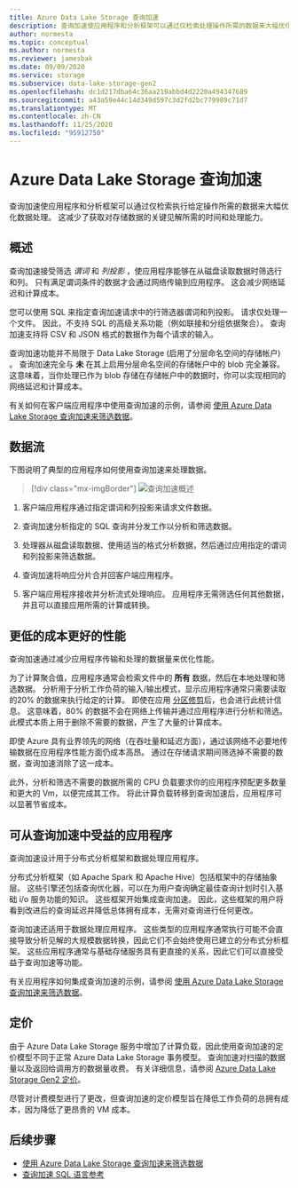 ```yaml
---
title: Azure Data Lake Storage 查询加速
description: 查询加速使应用程序和分析框架可以通过仅检索处理操作所需的数据来大幅优化数据处理。
author: normesta
ms.topic: conceptual
ms.author: normesta
ms.reviewer: jamesbak
ms.date: 09/09/2020
ms.service: storage
ms.subservice: data-lake-storage-gen2
ms.openlocfilehash: dc1d217dba64c36aa219abbd4d2220a494347689
ms.sourcegitcommit: a43a59e44c14d349d597c3d2fd2bc779989c71d7
ms.translationtype: MT
ms.contentlocale: zh-CN
ms.lasthandoff: 11/25/2020
ms.locfileid: "95912750"
---
```

# <a name="azure-data-lake-storage-query-acceleration"></a>Azure Data Lake Storage 查询加速

查询加速使应用程序和分析框架可以通过仅检索执行给定操作所需的数据来大幅优化数据处理。 这减少了获取对存储数据的关键见解所需的时间和处理能力。

## <a name="overview"></a>概述

查询加速接受筛选 *谓词* 和 *列投影* ，使应用程序能够在从磁盘读取数据时筛选行和列。 只有满足谓词条件的数据才会通过网络传输到应用程序。 这会减少网络延迟和计算成本。  

您可以使用 SQL 来指定查询加速请求中的行筛选器谓词和列投影。 请求仅处理一个文件。 因此，不支持 SQL 的高级关系功能（例如联接和分组依据聚合）。 查询加速支持将 CSV 和 JSON 格式的数据作为每个请求的输入。

查询加速功能并不局限于 Data Lake Storage (启用了分层命名空间的存储帐户) 。 查询加速完全与 **未** 在其上启用分层命名空间的存储帐户中的 blob 完全兼容。 这意味着，当你处理已作为 blob 存储在存储帐户中的数据时，你可以实现相同的网络延迟和计算成本。

有关如何在客户端应用程序中使用查询加速的示例，请参阅 [使用 Azure Data Lake Storage 查询加速来筛选数据](data-lake-storage-query-acceleration-how-to.md)。

## <a name="data-flow"></a>数据流

下图说明了典型的应用程序如何使用查询加速来处理数据。

> [!div class="mx-imgBorder"]
> ![查询加速概述](./media/data-lake-storage-query-acceleration/query-acceleration.png)

1. 客户端应用程序通过指定谓词和列投影来请求文件数据。

2. 查询加速分析指定的 SQL 查询并分发工作以分析和筛选数据。

3. 处理器从磁盘读取数据、使用适当的格式分析数据，然后通过应用指定的谓词和列投影来筛选数据。

4. 查询加速将响应分片合并回客户端应用程序。

5. 客户端应用程序接收并分析流式处理响应。 应用程序无需筛选任何其他数据，并且可以直接应用所需的计算或转换。

## <a name="better-performance-at-a-lower-cost"></a>更低的成本更好的性能

查询加速通过减少应用程序传输和处理的数据量来优化性能。

为了计算聚合值，应用程序通常会检索文件中的 **所有** 数据，然后在本地处理和筛选数据。 分析用于分析工作负荷的输入/输出模式，显示应用程序通常只需要读取的20% 的数据来执行给定的计算。 即使在应用 [分区修剪](../../hdinsight/hdinsight-hadoop-optimize-hive-query.md#hive-partitioning)后，也会进行此统计信息。 这意味着，80% 的数据不会在网络上传输并通过应用程序进行分析和筛选。 此模式本质上用于删除不需要的数据，产生了大量的计算成本。  

即使 Azure 具有业界领先的网络（在吞吐量和延迟方面），通过该网络不必要地传输数据在应用程序性能方面仍成本高昂。 通过在存储请求期间筛选掉不需要的数据，查询加速消除了这一成本。

此外，分析和筛选不需要的数据所需的 CPU 负载要求你的应用程序预配更多数量和更大的 Vm，以便完成其工作。 将此计算负载转移到查询加速后，应用程序可以显著节省成本。

## <a name="applications-that-can-benefit-from-query-acceleration"></a>可从查询加速中受益的应用程序

查询加速设计用于分布式分析框架和数据处理应用程序。 

分布式分析框架（如 Apache Spark 和 Apache Hive）包括框架中的存储抽象层。 这些引擎还包括查询优化器，可以在为用户查询确定最佳查询计划时引入基础 i/o 服务功能的知识。 这些框架开始集成查询加速。 因此，这些框架的用户将看到改进后的查询延迟并降低总体拥有成本，无需对查询进行任何更改。 

查询加速还适用于数据处理应用程序。 这些类型的应用程序通常执行可能不会直接导致分析见解的大规模数据转换，因此它们不会始终使用已建立的分布式分析框架。 这些应用程序通常与基础存储服务具有更直接的关系，因此它们可以直接受益于查询加速等功能。 

有关应用程序如何集成查询加速的示例，请参阅 [使用 Azure Data Lake Storage 查询加速来筛选数据](data-lake-storage-query-acceleration-how-to.md)。

## <a name="pricing"></a>定价

由于 Azure Data Lake Storage 服务中增加了计算负载，因此使用查询加速的定价模型不同于正常 Azure Data Lake Storage 事务模型。 查询加速对扫描的数据量以及返回给调用方的数据量收费。 有关详细信息，请参阅 [Azure Data Lake Storage Gen2 定价](https://azure.microsoft.com/pricing/details/storage/data-lake/)。

尽管对计费模型进行了更改，但查询加速的定价模型旨在降低工作负荷的总拥有成本，因为降低了更昂贵的 VM 成本。

## <a name="next-steps"></a>后续步骤

- [使用 Azure Data Lake Storage 查询加速来筛选数据](data-lake-storage-query-acceleration-how-to.md)
- [查询加速 SQL 语言参考](query-acceleration-sql-reference.md)